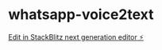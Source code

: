 # whatsapp-voice2text

[Edit in StackBlitz next generation editor ⚡️](https://stackblitz.com/~/github.com/seofir/whatsapp-voice2text)